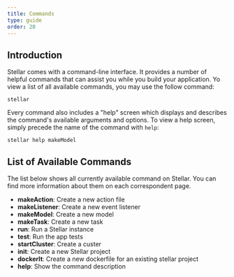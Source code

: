 ```yaml
---
title: Commands
type: guide
order: 20
---
```


## Introduction

Stellar comes with a command-line interface. It provides a number of helpful commands that can assist you while you build your application. Yo view a list of all available commands, you may use the follow command:

```shell
stellar
```

Every command also includes a "help" screen which displays and describes the command's available arguments and options. To view a help screen, simply precede the name of the command with `help`:

```shell
stellar help makeModel
```

## List of Available Commands

The list below shows all currently available command on Stellar. You can find more information about them on each correspondent page.

- **makeAction**: Create a new action file
- **makeListener**: Create a new event listener
- **makeModel**: Create a new model
- **makeTask**: Create a new task
- **run**: Run a Stellar instance
- **test**: Run the app tests
- **startCluster**: Create a custer
- **init**: Create a new Stellar project
- **dockerIt**: Create a new dockerfile for an existing stellar  project
- **help**: Show the command description
